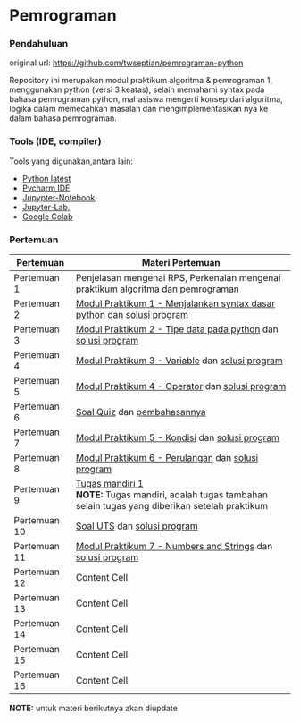 # Pemrograman

### Pendahuluan

original url: https://github.com/twseptian/pemrograman-python

Repository ini merupakan modul praktikum algoritma & pemrograman 1, menggunakan python (versi 3 keatas), selain memahami syntax pada bahasa pemrograman python, mahasiswa mengerti konsep dari algoritma, logika dalam memecahkan masalah dan mengimplementasikan nya ke dalam bahasa pemrograman. 

### Tools (IDE, compiler)
Tools yang digunakan,antara lain:
- [Python latest](https://www.python.org/downloads/) 
- [Pycharm IDE](https://www.jetbrains.com/pycharm/)
- [Jupypter-Notebook](https://jupyter.org/), 
- [Jupyter-Lab,](https://jupyterlab.readthedocs.io/en/stable/)
- [Google Colab](colab.research.google.com)

### Pertemuan

| Pertemuan     | Materi Pertemuan                     |
| ------------- | ------------------------------------ |
| Pertemuan 1   | Penjelasan mengenai RPS, Perkenalan mengenai praktikum algoritma dan pemrograman |
| Pertemuan 2   | [Modul Praktikum 1 - Menjalankan syntax dasar python](https://nbviewer.jupyter.org/github/twseptian/pemrograman-python/blob/master/notebooks/modul-1-menjalankan-python.ipynb) dan [solusi program ]() |
| Pertemuan 3   | [Modul Praktikum 2 - Tipe data pada python](https://nbviewer.jupyter.org/github/twseptian/pemrograman-python/blob/master/notebooks/modul-2-tipe-data.ipynb) dan [solusi program ]()  |
| Pertemuan 4   | [Modul Praktikum 3 - Variable](https://nbviewer.jupyter.org/github/twseptian/pemrograman-python/blob/master/notebooks/modul-3-variable.ipynb) dan [solusi program ]()  |
| Pertemuan 5   | [Modul Praktikum 4 - Operator](https://nbviewer.jupyter.org/github/twseptian/pemrograman-python/blob/master/notebooks/modul-4-operator.ipynb) dan [solusi program ]() |
| Pertemuan 6   | [Soal Quiz](https://github.com/twseptian/pemrograman-python/blob/master/documents/soal-kuis.pdf) dan [pembahasannya](https://github.com/twseptian/pemrograman-python/tree/master/scripts)  |
| Pertemuan 7   | [Modul Praktikum 5 - Kondisi](https://nbviewer.jupyter.org/github/twseptian/pemrograman-python/blob/master/notebooks/modul-5-kondisi.ipynb) dan [solusi program ]()  |
| Pertemuan 8   | [Modul Praktikum 6 - Perulangan](https://nbviewer.jupyter.org/github/twseptian/pemrograman-python/blob/master/notebooks/modul-6-perulangan.ipynb) dan [solusi program ]()  |
| Pertemuan 9   | [Tugas mandiri 1](https://github.com/twseptian/pemrograman-python/blob/master/notebooks/tugas-mandiri.md) <br>**NOTE:** Tugas mandiri, adalah tugas tambahan selain tugas yang diberikan setelah praktikum  |
| Pertemuan 10   | [Soal UTS](https://github.com/twseptian/pemrograman-python/blob/master/notebooks/uts.md) dan [solusi program ]()   |
| Pertemuan 11  | [Modul Praktikum 7 - Numbers and Strings](https://nbviewer.jupyter.org/github/twseptian/pemrograman-python/blob/master/notebooks/modul-7-numbers-dan-string.ipynb) dan [solusi program ]()  |
| Pertemuan 12  | Content Cell  |
| Pertemuan 13  | Content Cell  |
| Pertemuan 14  | Content Cell  |
| Pertemuan 15  | Content Cell  |
| Pertemuan 16  | Content Cell  |


**NOTE:** untuk materi berikutnya akan diupdate


